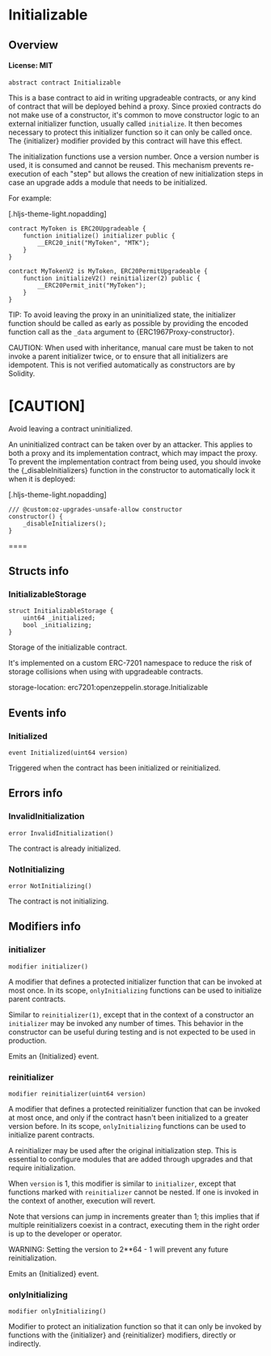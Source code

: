 # Initializable

## Overview

#### License: MIT

```solidity
abstract contract Initializable
```

This is a base contract to aid in writing upgradeable contracts, or any kind of contract that will be deployed
behind a proxy. Since proxied contracts do not make use of a constructor, it's common to move constructor logic to an
external initializer function, usually called `initialize`. It then becomes necessary to protect this initializer
function so it can only be called once. The {initializer} modifier provided by this contract will have this effect.

The initialization functions use a version number. Once a version number is used, it is consumed and cannot be
reused. This mechanism prevents re-execution of each "step" but allows the creation of new initialization steps in
case an upgrade adds a module that needs to be initialized.

For example:

[.hljs-theme-light.nopadding]
```solidity
contract MyToken is ERC20Upgradeable {
    function initialize() initializer public {
        __ERC20_init("MyToken", "MTK");
    }
}

contract MyTokenV2 is MyToken, ERC20PermitUpgradeable {
    function initializeV2() reinitializer(2) public {
        __ERC20Permit_init("MyToken");
    }
}
```

TIP: To avoid leaving the proxy in an uninitialized state, the initializer function should be called as early as
possible by providing the encoded function call as the `_data` argument to {ERC1967Proxy-constructor}.

CAUTION: When used with inheritance, manual care must be taken to not invoke a parent initializer twice, or to ensure
that all initializers are idempotent. This is not verified automatically as constructors are by Solidity.

[CAUTION]
====
Avoid leaving a contract uninitialized.

An uninitialized contract can be taken over by an attacker. This applies to both a proxy and its implementation
contract, which may impact the proxy. To prevent the implementation contract from being used, you should invoke
the {_disableInitializers} function in the constructor to automatically lock it when it is deployed:

[.hljs-theme-light.nopadding]
```
/// @custom:oz-upgrades-unsafe-allow constructor
constructor() {
    _disableInitializers();
}
```
====
## Structs info

### InitializableStorage

```solidity
struct InitializableStorage {
	uint64 _initialized;
	bool _initializing;
}
```

Storage of the initializable contract.

It's implemented on a custom ERC-7201 namespace to reduce the risk of storage collisions
when using with upgradeable contracts.


storage-location: erc7201:openzeppelin.storage.Initializable
## Events info

### Initialized

```solidity
event Initialized(uint64 version)
```

Triggered when the contract has been initialized or reinitialized.
## Errors info

### InvalidInitialization

```solidity
error InvalidInitialization()
```

The contract is already initialized.
### NotInitializing

```solidity
error NotInitializing()
```

The contract is not initializing.
## Modifiers info

### initializer

```solidity
modifier initializer()
```

A modifier that defines a protected initializer function that can be invoked at most once. In its scope,
`onlyInitializing` functions can be used to initialize parent contracts.

Similar to `reinitializer(1)`, except that in the context of a constructor an `initializer` may be invoked any
number of times. This behavior in the constructor can be useful during testing and is not expected to be used in
production.

Emits an {Initialized} event.
### reinitializer

```solidity
modifier reinitializer(uint64 version)
```

A modifier that defines a protected reinitializer function that can be invoked at most once, and only if the
contract hasn't been initialized to a greater version before. In its scope, `onlyInitializing` functions can be
used to initialize parent contracts.

A reinitializer may be used after the original initialization step. This is essential to configure modules that
are added through upgrades and that require initialization.

When `version` is 1, this modifier is similar to `initializer`, except that functions marked with `reinitializer`
cannot be nested. If one is invoked in the context of another, execution will revert.

Note that versions can jump in increments greater than 1; this implies that if multiple reinitializers coexist in
a contract, executing them in the right order is up to the developer or operator.

WARNING: Setting the version to 2**64 - 1 will prevent any future reinitialization.

Emits an {Initialized} event.
### onlyInitializing

```solidity
modifier onlyInitializing()
```

Modifier to protect an initialization function so that it can only be invoked by functions with the
{initializer} and {reinitializer} modifiers, directly or indirectly.